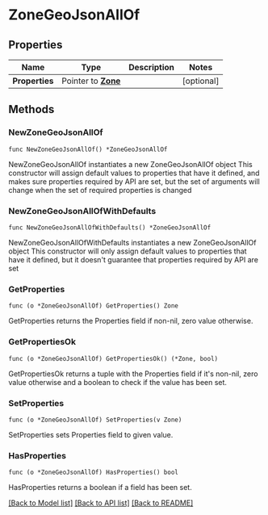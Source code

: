 # ZoneGeoJsonAllOf

## Properties

Name | Type | Description | Notes
------------ | ------------- | ------------- | -------------
**Properties** | Pointer to [**Zone**](Zone.md) |  | [optional] 

## Methods

### NewZoneGeoJsonAllOf

`func NewZoneGeoJsonAllOf() *ZoneGeoJsonAllOf`

NewZoneGeoJsonAllOf instantiates a new ZoneGeoJsonAllOf object
This constructor will assign default values to properties that have it defined,
and makes sure properties required by API are set, but the set of arguments
will change when the set of required properties is changed

### NewZoneGeoJsonAllOfWithDefaults

`func NewZoneGeoJsonAllOfWithDefaults() *ZoneGeoJsonAllOf`

NewZoneGeoJsonAllOfWithDefaults instantiates a new ZoneGeoJsonAllOf object
This constructor will only assign default values to properties that have it defined,
but it doesn't guarantee that properties required by API are set

### GetProperties

`func (o *ZoneGeoJsonAllOf) GetProperties() Zone`

GetProperties returns the Properties field if non-nil, zero value otherwise.

### GetPropertiesOk

`func (o *ZoneGeoJsonAllOf) GetPropertiesOk() (*Zone, bool)`

GetPropertiesOk returns a tuple with the Properties field if it's non-nil, zero value otherwise
and a boolean to check if the value has been set.

### SetProperties

`func (o *ZoneGeoJsonAllOf) SetProperties(v Zone)`

SetProperties sets Properties field to given value.

### HasProperties

`func (o *ZoneGeoJsonAllOf) HasProperties() bool`

HasProperties returns a boolean if a field has been set.


[[Back to Model list]](../README.md#documentation-for-models) [[Back to API list]](../README.md#documentation-for-api-endpoints) [[Back to README]](../README.md)


